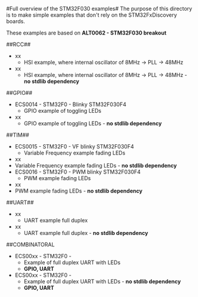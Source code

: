 #Full overview of the STM32F030 examples#
The purpose of this directory is to make simple examples that don't rely on the STM32FxDiscovery boards.

These examples are based on __ALT0062 - STM32F030 breakout__

##RCC##
* xx
  * HSI example, where internal oscillator of 8MHz -> PLL -> 48MHz
* xx
  * HSI example, where internal oscillator of 8MHz -> PLL -> 48MHz - __no stdlib dependency__

##GPIO##
* ECS0014 - STM32F0 - Blinky STM32F030F4
  * GPIO example of toggling LEDs
* xx
  * GPIO example of toggling LEDs - __no stdlib dependency__

##TIM##
* ECS0015 - STM32F0 - VF blinky STM32F030F4
  * Variable Frequency example fading LEDs 
*  xx
  * Variable Frequency example fading LEDs - __no stdlib dependency__
* ECS0016 - STM32F0 - PWM blinky STM32F030F4
  * PWM example fading LEDs 
*  xx
  * PWM example fading LEDs - __no stdlib dependency__

##UART##
* xx
  * UART example full duplex
* xx
  * UART example full duplex - __no stdlib dependency__

##COMBINATORAL
* ECS00xx - STM32F0 - 
  * Example of full duplex UART with LEDs 
  * __GPIO, UART__
* ECS00xx - STM32F0 - 
  * Example of full duplex UART with LEDs - __no stdlib dependency__
  * __GPIO, UART__
